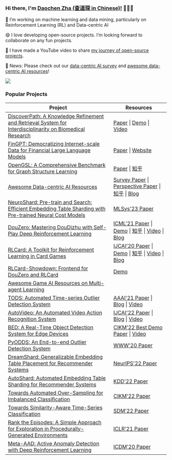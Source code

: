 ### Hi there, I'm [Daochen Zha (查道琛 in Chinese)!](https://dczha.com/) 👋👋👋

<!---🌱 I’m currently a Machine Learning Engineer at Airbnb. I obtained my PhD from CS@Rice-->

🔭 I’m working on machine learning and data mining, particularly on Reinforcement Learning (RL) and Data-centric AI

😄 I love developing open-source projects. I’m looking forward to collaborate on any fun projects.

🤔 I have made a YouTube video to share [my journey of open-source projects](https://youtu.be/UBn9ks8fj80).

:loudspeaker: News: Please check out our [data-centric AI survey](https://arxiv.org/abs/2303.10158) and [awesome data-centric AI resources](https://github.com/daochenzha/data-centric-AI)!

<img src="https://github-readme-stats-git-masterorgs-github-readme-stats-team.vercel.app/api?username=daochenzha&include_orgs=true&show_icons=true&bg_color=00000000" />



### Popular Projects

| Project  | Resources |
|---|---|
| [DiscoverPath: A Knowledge Refinement and Retrieval System for Interdisciplinarity on Biomedical Research](https://github.com/ynchuang/DiscoverPath) | [Paper](https://arxiv.org/abs/2309.01808) \| [Demo](http://www.discoverpath.top/) \| [Video](https://youtu.be/xcDzBl7jp-s) |
| [FinGPT: Democratizing Internet-scale Data for Financial Large Language Models](https://github.com/AI4Finance-Foundation/FinGPT) | [Paper](https://arxiv.org/abs/2307.10485) \| [Website](https://ai4finance-foundation.github.io/FinNLP/) |
| [OpenGSL: A Comprehensive Benchmark for Graph Structure Learning](https://github.com/OpenGSL/OpenGSL) | [Paper](https://arxiv.org/abs/2306.10280) \| [知乎](https://zhuanlan.zhihu.com/p/642738341) |
| [Awesome Data-centric AI Resources](https://github.com/daochenzha/data-centric-AI) | [Survey Paper](https://arxiv.org/abs/2303.10158) \| [Perspective Paper](https://arxiv.org/abs/2301.04819) \| [知乎](https://zhuanlan.zhihu.com/p/617057227) \| [Blog](https://medium.com/towards-data-science/what-are-the-data-centric-ai-concepts-behind-gpt-models-a590071bb727) |
| [NeuroShard: Pre-train and Search: Efficient Embedding Table Sharding with Pre-trained Neural Cost Models](https://github.com/daochenzha/neuroshard) | [MLSys'23 Paper](https://arxiv.org/abs/2305.01868) |
| [DouZero: Mastering DouDizhu with Self-Play Deep Reinforcement Learning](https://github.com/kwai/DouZero)  | [ICML'21 Paper](https://arxiv.org/abs/2106.06135) \| [Demo](https://www.douzero.org/) \| [知乎](https://zhuanlan.zhihu.com/p/526723604) \| [Video](https://youtu.be/inHIi8sej7Y) \| [Blog](https://medium.com/towards-data-science/douzero-mastering-doudizhu-with-reinforcement-learning-864363549c6a) |
| [RLCard: A Toolkit for Reinforcement Learning in Card Games](https://github.com/datamllab/rlcard) | [IJCAI'20 Paper](https://www.ijcai.org/proceedings/2020/0764.pdf) \| [Demo](https://www.douzero.org/) \| [知乎](https://zhuanlan.zhihu.com/p/526723604) \| [Video](https://youtu.be/krK2jmSdKZc) \| [Blog](https://medium.com/towards-data-science/rlcard-building-your-own-poker-ai-in-3-steps-398aa864a0db) |
| [RLCard-Showdown: Frontend for DouZero and RLCard](https://github.com/datamllab/rlcard-showdown) | [Demo](https://www.douzero.org/) |
| [Awesome Game AI Resources on Multi-agent Learning](https://github.com/datamllab/awesome-game-ai)  |   |
| [TODS: Automated Time-series Outlier Detection System](https://github.com/datamllab/tods) | [AAAI'21 Paper](https://arxiv.org/abs/2009.09822) \| [Blog](https://medium.com/towards-data-science/tods-detecting-outliers-from-time-series-data-2d4bd2e91381) \| [Video](https://youtu.be/H0bBXuDUe7s) |
| [AutoVideo: An Automated Video Action Recognition System](https://github.com/datamllab/autovideo)  | [IJCAI'22 Paper](https://arxiv.org/abs/2108.04212) \| [Blog](https://towardsdatascience.com/autovideo-an-automated-video-action-recognition-system-43198beff99d) \| [Video](https://youtu.be/BEInjBjeIuo) |
| [BED: A Real-Time Object Detection System for Edge Devices](https://github.com/datamllab/BED_main) | [CIKM'22 Best Demo Paper](https://arxiv.org/abs/2202.07503) \| [Video](https://youtu.be/0tY31_cECCA) |
| [PyODDS: An End-to-end Outlier Detection System](https://github.com/datamllab/pyodds) | [WWW'20 Paper](https://arxiv.org/abs/2003.05602) |
| [DreamShard: Generalizable Embedding Table Placement for Recommender Systems](https://github.com/daochenzha/dreamshard) | [NeurIPS'22 Paper](https://arxiv.org/abs/2210.02023) |
| [AutoShard: Automated Embedding Table Sharding for Recommender Systems](https://github.com/daochenzha/autoshard) | [KDD'22 Paper](https://arxiv.org/abs/2208.06399) |
| [Towards Automated Over-Sampling for Imbalanced Classification](https://github.com/daochenzha/autosmote) | [CIKM'22 Paper](https://arxiv.org/abs/2208.12433) |
| [Towards Similarity-Aware Time-Series Classification](https://github.com/daochenzha/SimTSC) | [SDM'22 Paper](https://arxiv.org/abs/2201.01413) |
| [Rank the Episodes: A Simple Approach for Exploration in Procedurally-Generated Environments](https://github.com/daochenzha/rapid) | [ICLR'21 Paper](https://arxiv.org/abs/2101.08152) |
| [Meta-AAD: Active Anomaly Detection with Deep Reinforcement Learning](https://github.com/daochenzha/Meta-AAD) | [ICDM'20 Paper](https://arxiv.org/abs/2009.07415) |




<!--
**daochenzha/daochenzha** is a ✨ _special_ ✨ repository because its `README.md` (this file) appears on your GitHub profile.

Here are some ideas to get you started:

- 🔭 I’m currently working on ...
- 🌱 I’m currently learning ...
- 👯 I’m looking to collaborate on ...
- 🤔 I’m looking for help with ...
- 💬 Ask me about ...
- 📫 How to reach me: ...
- 😄 Pronouns: ...
- ⚡ Fun fact: ...
-->
